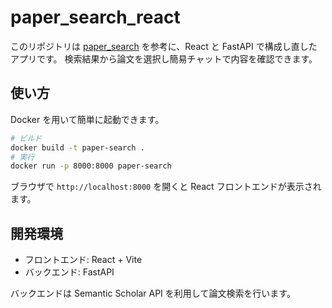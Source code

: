 # paper_search_react

このリポジトリは [paper_search](https://github.com/kaiKyutech/paper_search) を参考に、React と FastAPI で構成し直したアプリです。
検索結果から論文を選択し簡易チャットで内容を確認できます。

## 使い方

Docker を用いて簡単に起動できます。

```bash
# ビルド
docker build -t paper-search .
# 実行
docker run -p 8000:8000 paper-search
```

ブラウザで `http://localhost:8000` を開くと React フロントエンドが表示されます。

## 開発環境

- フロントエンド: React + Vite
- バックエンド: FastAPI

バックエンドは Semantic Scholar API を利用して論文検索を行います。

